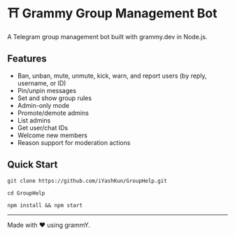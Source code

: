 # ⛩️ Grammy Group Management Bot

A Telegram group management bot built with grammy.dev in Node.js.

## Features

- Ban, unban, mute, unmute, kick, warn, and report users (by reply, username, or ID)
- Pin/unpin messages
- Set and show group rules
- Admin-only mode
- Promote/demote admins
- List admins
- Get user/chat IDs
- Welcome new members
- Reason support for moderation actions

## Quick Start

`git clone https://github.com/iYashKun/GroupHelp.git`

`cd GroupHelp`

`npm install && npm start`

---

Made with ❤️ using grammY.
